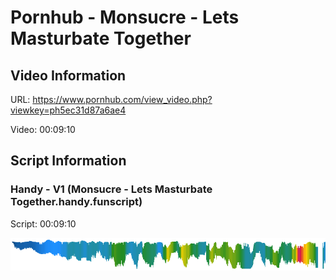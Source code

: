 # Pornhub - Monsucre - Lets Masturbate Together

## Video Information
URL: https://www.pornhub.com/view_video.php?viewkey=ph5ec31d87a6ae4

Video:  00:09:10

## Script Information
### Handy - V1 (Monsucre - Lets Masturbate Together.handy.funscript)
Script: 00:09:10


![alt text](https://github.com/jamfries1992/scriptsbyjamfries1992/raw/main/Pornhub/Monsucre/heatmap.png "Heatmap - Handy v1")